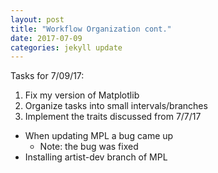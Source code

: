 ```yaml
---
layout: post
title: "Workflow Organization cont."
date: 2017-07-09
categories: jekyll update
---
```


Tasks for 7/09/17:
1. Fix my version of Matplotlib
2. Organize tasks into small intervals/branches
3. Implement the traits discussed from 7/7/17

* When updating MPL a bug came up
    * Note: the bug was fixed
* Installing artist-dev branch of MPL
